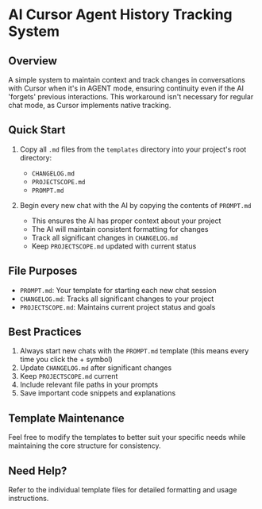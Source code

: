 # AI Cursor Agent History Tracking System

## Overview
A simple system to maintain context and track changes in conversations with Cursor when it's in AGENT mode, ensuring continuity even if the AI 'forgets' previous interactions. This workaround isn't necessary for regular chat mode, as Cursor implements native tracking.

## Quick Start
1. Copy all `.md` files from the `templates` directory into your project's root directory:
   - `CHANGELOG.md`
   - `PROJECTSCOPE.md`
   - `PROMPT.md`

2. Begin every new chat with the AI by copying the contents of `PROMPT.md`
   - This ensures the AI has proper context about your project
   - The AI will maintain consistent formatting for changes
   - Track all significant changes in `CHANGELOG.md`
   - Keep `PROJECTSCOPE.md` updated with current status

## File Purposes
- `PROMPT.md`: Your template for starting each new chat session
- `CHANGELOG.md`: Tracks all significant changes to your project
- `PROJECTSCOPE.md`: Maintains current project status and goals

## Best Practices
1. Always start new chats with the `PROMPT.md` template (this means every time you click the + symbol)
2. Update `CHANGELOG.md` after significant changes
3. Keep `PROJECTSCOPE.md` current
4. Include relevant file paths in your prompts
5. Save important code snippets and explanations

## Template Maintenance
Feel free to modify the templates to better suit your specific needs while maintaining the core structure for consistency.

## Need Help?
Refer to the individual template files for detailed formatting and usage instructions.
